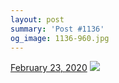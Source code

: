 ```yaml
---
layout: post
summary: 'Post #1136'
og_image: 1136-960.jpg
---
```


<p>
  <time>
    <a href="/1136">February 23, 2020</a>
  </time>
  <a href="/1136">
    <img src="{{ site.assets_url }}/1136-480.jpg" srcset="{{ site.assets_url }}/1136-240.jpg 240w, {{ site.assets_url }}/1136-480.jpg 480w, {{ site.assets_url }}/1136-720.jpg 720w, {{ site.assets_url }}/1136-960.jpg 960w" sizes="(min-width: 700px) 50vw, calc(100vw - 2rem)" />
  </a>
</p>
